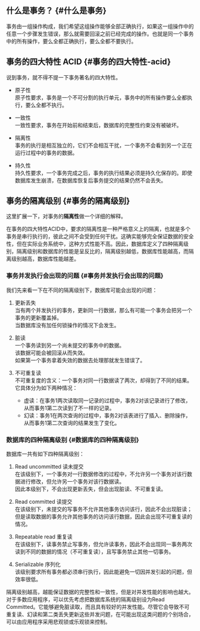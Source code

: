 ## 什么是事务？ {#什么是事务}

事务由一组操作构成，我们希望这组操作能够全部正确执行，如果这一组操作中的任意一个步骤发生错误，那么就需要回滚之前已经完成的操作。也就是同一个事务中的所有操作，要么全都正确执行，要么全都不要执行。

## 事务的四大特性 ACID {#事务的四大特性-acid}

说到事务，就不得不提一下事务著名的四大特性。

* 原子性  
  原子性要求，事务是一个不可分割的执行单元，事务中的所有操作要么全都执行，要么全都不执行。

* 一致性  
  一致性要求，事务在开始前和结束后，数据库的完整性约束没有被破坏。

* 隔离性  
  事务的执行是相互独立的，它们不会相互干扰，一个事务不会看到另一个正在运行过程中的事务的数据。

* 持久性  
  持久性要求，一个事务完成之后，事务的执行结果必须是持久化保存的。即使数据库发生崩溃，在数据库恢复后事务提交的结果仍然不会丢失。

## 事务的隔离级别 {#事务的隔离级别}

这里扩展一下，对事务的**隔离性**做一个详细的解释。

在事务的四大特性ACID中，要求的隔离性是一种严格意义上的隔离，也就是多个事务是串行执行的，彼此之间不会受到任何干扰。这确实能够完全保证数据的安全性，但在实际业务系统中，这种方式性能不高。因此，数据库定义了四种隔离级别，隔离级别和数据库的性能是呈反比的，隔离级别越低，数据库性能越高，而隔离级别越高，数据库性能越差。

### 事务并发执行会出现的问题 {#事务并发执行会出现的问题}

我们先来看一下在不同的隔离级别下，数据库可能会出现的问题：

1. 更新丢失  
   当有两个并发执行的事务，更新同一行数据，那么有可能一个事务会把另一个事务的更新覆盖掉。  
   当数据库没有加任何锁操作的情况下会发生。

2. 脏读  
   一个事务读到另一个尚未提交的事务中的数据。  
   该数据可能会被回滚从而失效。  
   如果第一个事务拿着失效的数据去处理那就发生错误了。

3. 不可重复读  
   不可重复度的含义：一个事务对同一行数据读了两次，却得到了不同的结果。它具体分为如下两种情况：

   * 虚读：在事务1两次读取同一记录的过程中，事务2对该记录进行了修改，从而事务1第二次读到了不一样的记录。
   * 幻读：事务1在两次查询的过程中，事务2对该表进行了插入、删除操作，从而事务1第二次查询的结果发生了变化。

### 数据库的四种隔离级别 {#数据库的四种隔离级别}

数据库一共有如下四种隔离级别：

1. Read uncommitted 读未提交  
   在该级别下，一个事务对一行数据修改的过程中，不允许另一个事务对该行数据进行修改，但允许另一个事务对该行数据读。  
   因此本级别下，不会出现更新丢失，但会出现脏读、不可重复读。

2. Read committed 读提交  
   在该级别下，未提交的写事务不允许其他事务访问该行，因此不会出现脏读；但是读取数据的事务允许其他事务的访问该行数据，因此会出现不可重复读的情况。

3. Repeatable read 重复读  
   在该级别下，读事务禁止写事务，但允许读事务，因此不会出现同一事务两次读到不同的数据的情况（不可重复读），且写事务禁止其他一切事务。

4. Serializable 序列化  
   该级别要求所有事务都必须串行执行，因此能避免一切因并发引起的问题，但效率很低。

隔离级别越高，越能保证数据的完整性和一致性，但是对并发性能的影响也越大。对于多数应用程序，可以优先考虑把数据库系统的隔离级别设为Read Committed。它能够避免脏读取，而且具有较好的并发性能。尽管它会导致不可重复读、幻读和第二类丢失更新这些并发问题，在可能出现这类问题的个别场合，可以由应用程序采用悲观锁或乐观锁来控制。







